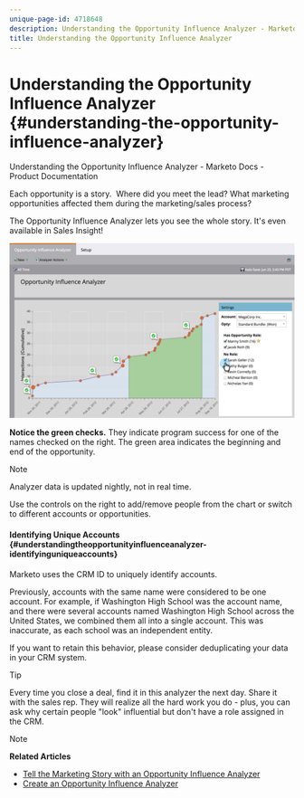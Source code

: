 ```yaml
---
unique-page-id: 4718648
description: Understanding the Opportunity Influence Analyzer - Marketo Docs - Product Documentation
title: Understanding the Opportunity Influence Analyzer
---
```


# Understanding the Opportunity Influence Analyzer {#understanding-the-opportunity-influence-analyzer}

Understanding the Opportunity Influence Analyzer - Marketo Docs - Product Documentation

Each opportunity is a story. &nbsp;Where did you meet the lead? What marketing opportunities affected them during the marketing/sales process?

The Opportunity Influence Analyzer lets you see the whole story. It's even available in Sales Insight!

![](assets/image2015-6-23-14-3a43-3a35-1.png)

**Notice the green checks.** They indicate program success for one of the names checked on the right. The green area indicates the beginning and end of the opportunity.

>[!NOTE]
>
>Analyzer data is updated nightly, not in real time.

Use the controls on the right to add/remove people from the chart or switch to different accounts or opportunities.  

#### Identifying Unique Accounts {#understandingtheopportunityinfluenceanalyzer-identifyinguniqueaccounts}

Marketo uses the CRM ID to uniquely identify accounts.

Previously, accounts with the same name were considered to be one account. For example, if Washington High School was the account name, and there were several accounts named Washington High School across the United States, we combined them all into a single account. This was inaccurate, as each school was an independent entity.&nbsp;

If you want to retain this behavior, please consider deduplicating your data in your CRM system.

>[!TIP]
>
>Every time you close a deal, find it in this analyzer the next day. Share it with the sales rep. They will realize all the hard work you do - plus, you can ask why certain people "look" influential but don't have a role assigned in the CRM.

>[!NOTE]
>
>**Related Articles**
>
>* [Tell the Marketing Story with an Opportunity Influence Analyzer](tell-the-marketing-story-with-an-opportunity-influence-analyzer.md)
>* [Create an Opportunity Influence Analyzer](create-an-opportunity-influence-analyzer.md)
>

